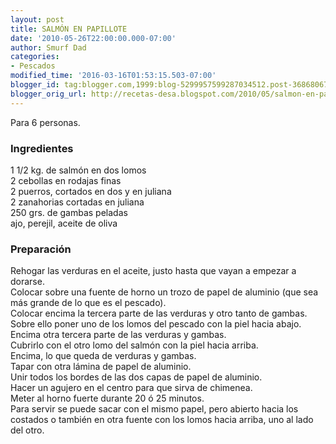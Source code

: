 ```yaml
---
layout: post
title: SALMÓN EN PAPILLOTE
date: '2010-05-26T22:00:00.000-07:00'
author: Smurf Dad
categories:
- Pescados
modified_time: '2016-03-16T01:53:15.503-07:00'
blogger_id: tag:blogger.com,1999:blog-5299957599287034512.post-3686806707770863187
blogger_orig_url: http://recetas-desa.blogspot.com/2010/05/salmon-en-papillote.html
---
```


Para 6 personas.<br><h3>Ingredientes</h3><p>1 1/2 kg. de salm&oacute;n en dos lomos<br/>2 cebollas en rodajas finas<br/>2 puerros, cortados en dos y en juliana<br/>2 zanahorias cortadas en juliana<br/>250 grs. de gambas peladas<br/>ajo, perejil, aceite de oliva</p><h3>Preparaci&oacute;n</h3><p>Rehogar las verduras en el aceite, justo hasta que vayan a empezar a dorarse.<br/>Colocar sobre una fuente de horno un trozo de papel de aluminio (que sea m&aacute;s grande de lo que es el pescado).<br/>Colocar encima la tercera parte de las verduras y otro tanto de gambas.<br/>Sobre ello poner uno de los lomos del pescado con la piel hacia abajo.<br/>Encima otra tercera parte de las verduras y gambas.<br/>Cubrirlo con el otro lomo del salm&oacute;n con la piel hacia arriba.<br/>Encima, lo que queda de verduras y gambas.<br/>Tapar con otra l&aacute;mina de papel de aluminio.<br/>Unir todos los bordes de las dos capas de papel de aluminio.<br/>Hacer un agujero en el centro para que sirva de chimenea.<br/>Meter al horno fuerte durante 20 &oacute; 25 minutos.<br/>Para servir se puede sacar con el mismo papel, pero abierto hacia los costados o tambi&eacute;n en otra fuente con los lomos hacia arriba, uno al lado del otro.</p>